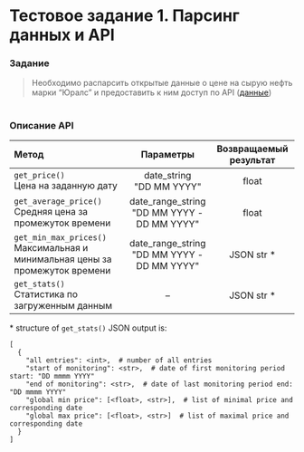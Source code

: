 # Тестовое задание 1. Парсинг данных и API
### Задание
>Необходимо распарсить открытые данные о цене на сырую нефть марки “Юралс” и предоставить к ним доступ по API ([данные](https://data.gov.ru/opendata/7710349494-urals))
#
### Описание API



| Метод | Параметры | Возвращаемый результат |
| :--- | :---: | :---: |
| ```get_price()``` <br/> Цена на заданную дату | date_string <br/> "DD MM YYYY" | float <br/> |
| ```get_average_price()``` <br/> Средняя цена за промежуток времени | date_range_string <br/> "DD MM YYYY - <br/>DD MM YYYY" | float <br/> |
| ```get_min_max_prices()``` <br/> Максимальная и минимальная цены за промежуток времени |date_range_string <br/> "DD MM YYYY - <br/>DD MM YYYY" | JSON str * |
| ```get_stats()``` <br/> Статистика по загруженным данным |   –   | JSON str * |

\* structure of ```get_stats()``` JSON output is:
```
[
  {
    "all entries": <int>,  # number of all entries 
    "start of monitoring": <str>,  # date of first monitoring period start: "DD mmmm YYYY"
    "end of monitoring": <str>,  # date of last monitoring period end: "DD mmmm YYYY"
    "global min price": [<float>, <str>],  # list of minimal price and corresponding date
    "global max price": [<float>, <str>]  # list of maximal price and corresponding date
  }
]
```
